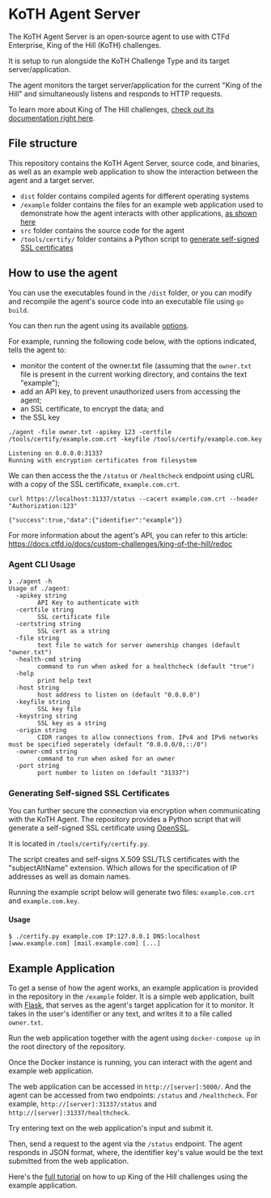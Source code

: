 # KoTH Agent Server

The KoTH Agent Server is an open-source agent to use with CTFd Enterprise, King of the Hill (KoTH) challenges.

It is setup to run alongside the KoTH Challenge Type and its target server/application. 

The agent monitors the target server/application for the current "King of the Hill" and simultaneously listens and responds to HTTP requests.

To learn more about King of The Hill challenges, [check out its documentation right here](https://docs.ctfd.io/docs/custom-challenges/king-of-the-hill).


## File structure

This repository contains the KoTH Agent Server, source code, and binaries, as well as an example web application to show the interaction between the agent and a target server. 

- `dist` folder contains compiled agents for different operating systems
- `/example` folder contains the files for an example web application used to demonstrate how the agent interacts with other applications, [as shown here](#example-application)
- `src` folder contains the source code for the agent
- `/tools/certify/` folder contains a Python script to [generate self-signed SSL certificates](#generating-self-signed-ssl-certificates)

## How to use the agent

You can use the executables found in the `/dist` folder, or you can modify and recompile the agent's source code into an executable file using `go build`. 

You can then run the agent using its available [options](#agent-cli-usage).

For example, running the following code below, with the options indicated, tells the agent to:
- monitor the content of the owner.txt file (assuming that the `owner.txt` file is present in the current working directory, and contains the text "example");
- add an API key, to prevent unauthorized users from accessing the agent;
- an SSL certificate, to encrypt the data; and
- the SSL key

```
./agent -file owner.txt -apikey 123 -certfile /tools/certify/example.com.crt -keyfile /tools/certify/example.com.key

Listening on 0.0.0.0:31337
Running with encryption certificates from filesystem
```

We can then access the the `/status` or `/healthcheck` endpoint using cURL with a copy of the SSL certificate, `example.com.crt`.

```
curl https://localhost:31337/status --cacert example.com.crt --header "Authorization:123"

{"success":true,"data":{"identifier":"example"}}
```

For more information about the agent's API, you can refer to this article: https://docs.ctfd.io/docs/custom-challenges/king-of-the-hill/redoc

### Agent CLI Usage

```
❯ ./agent -h
Usage of ./agent:
  -apikey string
        API Key to authenticate with
  -certfile string
        SSL certificate file
  -certstring string
        SSL cert as a string
  -file string
        text file to watch for server ownership changes (default "owner.txt")
  -health-cmd string
        command to run when asked for a healthcheck (default "true")
  -help
        print help text
  -host string
        host address to listen on (default "0.0.0.0")
  -keyfile string
        SSL key file
  -keystring string
        SSL key as a string
  -origin string
        CIDR ranges to allow connections from. IPv4 and IPv6 networks must be specified seperately (default "0.0.0.0/0,::/0")
  -owner-cmd string
        command to run when asked for an owner
  -port string
        port number to listen on (default "31337")
```

### Generating Self-signed SSL Certificates

You can further secure the connection via encryption when communicating with the KoTH Agent. The repository provides a Python script that will generate a self-signed SSL certificate using [OpenSSL](https://www.openssl.org/).

It is located in `/tools/certify/certify.py`.

The script creates and self-signs X.509 SSL/TLS certificates with the "subjectAltName" extension. Which allows for the specification of IP addresses as well as domain names.

Running the example script below will generate two files: `example.com.crt` and `example.com.key`.

#### Usage
```
$ ./certify.py example.com IP:127.0.0.1 DNS:localhost [www.example.com] [mail.example.com] [...]
```

## Example Application

To get a sense of how the agent works, an example application is provided in the repository in the `/example` folder. It is a simple web application, built with [Flask](https://flask.palletsprojects.com/), that serves as the agent's target application for it to monitor. It takes in the user's identifier or any text, and writes it to a file called `owner.txt`.

Run the web application together with the agent using `docker-compose up` in the root directory of the repository.

Once the Docker instance is running, you can interact with the agent and example web application.

The web application can be accessed in `http://[server]:5000/`. And the agent can be accessed from two endpoints: `/status` and `/healthcheck`. For example, `http://[server]:31337/status` and `http://[server]:31337/healthcheck`.

Try entering text on the web application's input and submit it.

Then, send a request to the agent via the `/status` endpoint. The agent responds in JSON format, where, the identifier key's value would be the text submitted from the web application.

Here's the [full tutorial](https://docs.ctfd.io/tutorials/challenges/creating-koth-challenges) on how to up King of the Hill challenges using the example application.